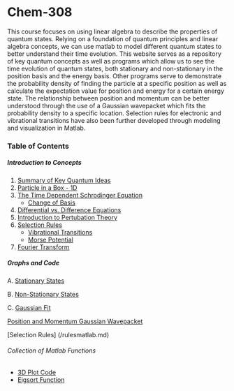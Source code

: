 # Chem-308
This course focuses on using linear algebra to describe the properties of quantum states. Relying on a foundation of quantum principles and linear algebra concepts, we can use matlab to model different quantum states to better understand their time evolution. This website serves as a repository of key quantum concepts as well as programs which allow us to see the time evolution of quantum states, both stationary and non-stationary in the position basis and the energy basis. Other programs serve to demonstrate the probability density of finding the particle at a specific position as well as calculate the expectation value for position and energy for a certain energy state. The relationship between position and momentum can be better understood through the use of a Gaussian wavepacket which fits the probability density to a specific location. Selection rules for electronic and vibrational transitions have also been further developed through modeling and visualization in Matlab. 

### Table of Contents

##### Introduction to Concepts
1. [Summary of Key Quantum Ideas](/Background.md)
2. [Particle in a Box - 1D](/PIBfix.md)
3. [The Time Dependent Schrodinger Equation](/TDSE.md)
    - [Change of Basis](/Basis.md)   
4. [Differential vs. Difference Equations](/diff.md)
5. [Introduction to Pertubation Theory](/perturb.md)
6. [Selection Rules](/rules.md)
    - [Vibrational Transitions](/vib.md)
    - [Morse Potential](/morse.md)
7. [Fourier Transform](/ftrans.md)


##### Graphs and Code
A. [Stationary States](/TDSEmatlab.md)

B. [Non-Stationary States](/nonstat.md)

C. [Gaussian Fit](/gaussian.md)

[Position and Momentum Gaussian Wavepacket](/posmommatlab.md)

[Selection Rules] (/rulesmatlab.md)


###### Collection of Matlab Functions
- [3D Plot Code](/plot3d.md)
- [Eigsort Function](/Eigsort.md)


